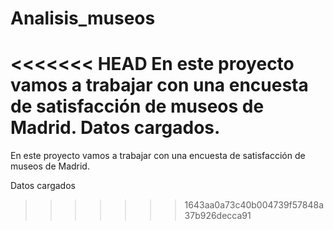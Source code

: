 # Analisis_museos
<<<<<<< HEAD
En este proyecto vamos a trabajar con una encuesta de satisfacción de museos de Madrid. 
Datos cargados.  
=======
En este proyecto vamos a trabajar con una encuesta de satisfacción de museos de Madrid.

Datos cargados
>>>>>>> 1643aa0a73c40b004739f57848a37b926decca91
